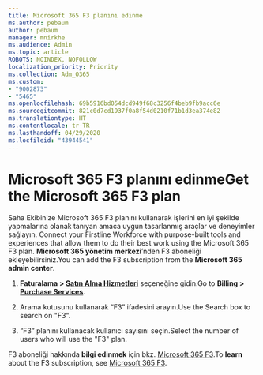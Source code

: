 ```yaml
---
title: Microsoft 365 F3 planını edinme
ms.author: pebaum
author: pebaum
manager: mnirkhe
ms.audience: Admin
ms.topic: article
ROBOTS: NOINDEX, NOFOLLOW
localization_priority: Priority
ms.collection: Adm_O365
ms.custom:
- "9002873"
- "5465"
ms.openlocfilehash: 69b5916bd054dcd949f68c3256f4beb9fb9acc6e
ms.sourcegitcommit: 821c0d7cd1937f0a8f54d0210f71b1d3ea374e82
ms.translationtype: HT
ms.contentlocale: tr-TR
ms.lasthandoff: 04/29/2020
ms.locfileid: "43944541"
---
```

# <a name="get-the-microsoft-365-f3-plan"></a><span data-ttu-id="29f60-102">Microsoft 365 F3 planını edinme</span><span class="sxs-lookup"><span data-stu-id="29f60-102">Get the Microsoft 365 F3 plan</span></span>

<span data-ttu-id="29f60-103">Saha Ekibinize Microsoft 365 F3 planını kullanarak işlerini en iyi şekilde yapmalarına olanak tanıyan amaca uygun tasarlanmış araçlar ve deneyimler sağlayın. </span><span class="sxs-lookup"><span data-stu-id="29f60-103">Connect your Firstline Workforce with purpose-built tools and experiences that allow them to do their best work using the Microsoft 365 F3 plan.</span></span> <span data-ttu-id="29f60-104">**Microsoft 365 yönetim merkezi**’nden F3 aboneliği ekleyebilirsiniz.</span><span class="sxs-lookup"><span data-stu-id="29f60-104">You can add the F3 subscription from the **Microsoft 365 admin center**.</span></span>

1. <span data-ttu-id="29f60-105">**Faturalama > [Satın Alma Hizmetleri](https://go.microsoft.com/fwlink/p/?linkid=868433)** seçeneğine gidin.</span><span class="sxs-lookup"><span data-stu-id="29f60-105">Go to **Billing > [Purchase Services](https://go.microsoft.com/fwlink/p/?linkid=868433)**.</span></span>

2. <span data-ttu-id="29f60-106">Arama kutusunu kullanarak “F3” ifadesini arayın.</span><span class="sxs-lookup"><span data-stu-id="29f60-106">Use the Search box to search on "F3".</span></span>

3. <span data-ttu-id="29f60-107">“F3” planını kullanacak kullanıcı sayısını seçin.</span><span class="sxs-lookup"><span data-stu-id="29f60-107">Select the number of users who will use the "F3" plan.</span></span>

<span data-ttu-id="29f60-108">F3 aboneliği hakkında **bilgi edinmek** için bkz. [Microsoft 365 F3](https://www.microsoft.com/microsoft-365/microsoft-365-enterprise-f3?activetab=pivot%3aoverviewtab).</span><span class="sxs-lookup"><span data-stu-id="29f60-108">To **learn** about the F3 subscription, see [Microsoft 365 F3](https://www.microsoft.com/microsoft-365/microsoft-365-enterprise-f3?activetab=pivot%3aoverviewtab).</span></span>
